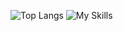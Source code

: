 ![Top Langs](https://github-readme-stats.vercel.app/api/top-langs/?username=azami0704&layout=compact&theme=panda)
![My Skills](https://skillicons.dev/icons?i=js,html,css,php,jquery,bootstrap,git,ai,ps&&perline=5)
